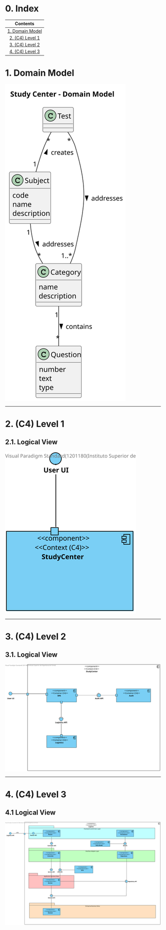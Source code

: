 # 0. Index

|              Contents              |
| :--------------------------------: |
| [1. Domain Model](#1-domain-model) |
|   [2. (C4) Level 1](#2-c4-level-1)    |
|   [3. (C4) Level 2](#3-c4-level-2)    |
|   [4. (C4) Level 3](#4-c4-level-3)    |

# 1. Domain Model

![Domain Model](./DomainModel/DM/DM.svg)

---

# 2. (C4) Level 1

## 2.1. Logical View

![Level1](./VisualParadigm/Level1/LogicalView/ContextDiagram.svg)

---

# 3. (C4) Level 2

## 3.1. Logical View
![Level2](./VisualParadigm/Level2/LogicalView/ContainerDiagram.svg)

---

# 4. (C4) Level 3

## 4.1 Logical View

![Level3](./VisualParadigm/Level3/LogicalView/ComponentDiagram.svg)